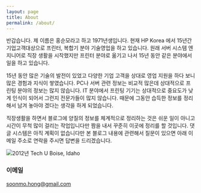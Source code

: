 ```yaml
---
layout: page
title: About
permalink: /about/
---
```


반갑습니다. 제 이름은 홍순모라고 하고 1971년생입니다.
현재 HP Korea 에서 15년간 기업고객대상으로 프린터, 복합기 분야 기술영업을 하고 있습니다. 원래 서버 시스템 엔지니어로 직장 생활을 시작했지만 프린터 분야로 옮기고 나서 15년 동안 같은 분야에서 일을 하고 있습니다.

15년 동안 많은 기술의 발전이 있었고 다양한 기업 고객을 상대로 영업 지원을 하다 보니 많은 경험과 지식이 쌓였습니다. PC나 서버 관련 정보는 비교적 많은데 상대적으로 프린팅 분야의 정보는 많지 않습니다. IT 분야에서 프린팅 기기는 상대적으로 중요도가 낮게 인식이 되어서 그런지 전문가들이 많지 않습니다. 때문에 그동안 습득한 정보를 정리해서 남겨 놓아야 겠다는 생각을 하게 되었습니다.

직장생활을 하면서 블로그에 양질의 정보를 체계적으로 정리하는 것은 쉬운 일이 아니고 시간이 무척 많이 걸리는 작업입니다만 짬을 내서 꾸준히 이곳에 정리를 할 것입니다. 댓글 시스템은 아직 계획이 없습니다만 본 블로그 내용에 관련해서 질문이 있으면 아래 이메일 주소로 연락을 주시면 답변을 드리겠습니다. 

![2012년 Tech U Boise, Idaho](http://dl.dropbox.com/s/dx40oni6ngshwqw/About_Me.JPG)

### 이메일

[soonmo.hong@gmail.com](mailto:soonmo.hong@gmail.com)